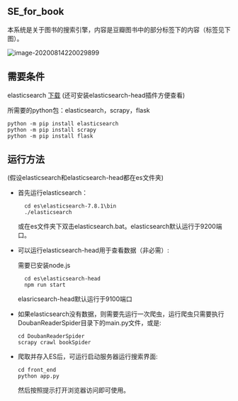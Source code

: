 SE_for_book
--------

本系统是关于图书的搜索引擎，内容是豆瓣图书中的部分标签下的内容（标签见下图）。

![image-20200814220029899](https://github.com/goodyong/SE_for_book/blob/master/image-20200814220029899.png)

需要条件
---------

elasticsearch [下载](https://www.elastic.co/cn/downloads/elasticsearch,"download")
(还可安装elasticsearch-head插件方便查看)

所需要的python包：elasticsearch，scrapy，flask

```shell
python -m pip install elasticsearch
python -m pip install scrapy
python -m pip install flask
```

运行方法
---------
(假设elasticsearch和elasticsearch-head都在es文件夹)

+ 首先运行elasticsearch：
  
  ```shell
    cd es\elasticsearch-7.8.1\bin
    ./elasticsearch
  ```

  或在es文件夹下双击elasticsearch.bat。elasticsearch默认运行于9200端口。

+ 可以运行elasticsearch-head用于查看数据（非必需）:
  
  需要已安装node.js
  
  ```shell
    cd es\elasticsearch-head
    npm run start
  ```
  
  elasricsearch-head默认运行于9100端口
  
+ 如果elasticsearch没有数据，则需要先运行一次爬虫，运行爬虫只需要执行DoubanReaderSpider目录下的main.py文件，或是: 

  ```shell
  cd DoubanReaderSpider
  scrapy crawl bookSpider
  ```

+ 爬取并存入ES后，可运行启动服务器运行搜索界面: 
  
  ```shell
  cd front_end
  python app.py
  ```
  
  然后按照提示打开浏览器访问即可使用。
